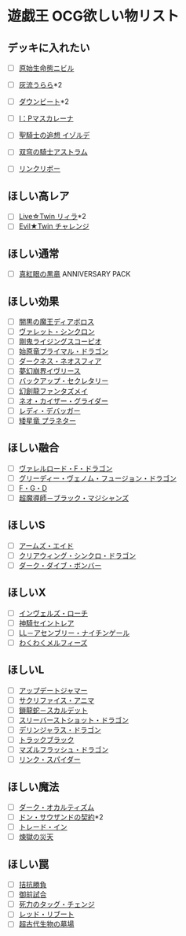 # 遊戯王 OCG欲しい物リスト

## デッキに入れたい
- [ ] [原始生命態ニビル](https://www.db.yugioh-card.com/yugiohdb/card_search.action?ope=2&cid=14741)
- [ ] [灰流うらら](https://www.db.yugioh-card.com/yugiohdb/card_search.action?ope=2&cid=12950)*2

- [ ] [ダウンビート](https://www.db.yugioh-card.com/yugiohdb/card_search.action?ope=2&cid=13434)*2

- [ ] [I：Pマスカレーナ](https://www.db.yugioh-card.com/yugiohdb/card_search.action?ope=2&cid=14676)
- [ ] [聖騎士の追想 イゾルデ](https://www.db.yugioh-card.com/yugiohdb/card_search.action?ope=2&cid=13500)
- [ ] [双穹の騎士アストラム](https://www.db.yugioh-card.com/yugiohdb/card_search.action?ope=2&cid=14297)
- [ ] [リンクリボー](https://www.db.yugioh-card.com/yugiohdb/card_search.action?ope=2&cid=13346)
## ほしい高レア
- [ ] [Live☆Twin リィラ](https://www.db.yugioh-card.com/yugiohdb/card_search.action?ope=2&cid=15625)*2
- [ ] [Evil★Twin チャレンジ](https://www.db.yugioh-card.com/yugiohdb/card_search.action?ope=2&cid=15632)
## ほしい通常
- [ ] [真紅眼の黒竜](https://www.db.yugioh-card.com/yugiohdb/card_search.action?ope=2&cid=4088) ANNIVERSARY PACK
## ほしい効果
- [ ] [闇黒の魔王ディアボロス](https://www.db.yugioh-card.com/yugiohdb/card_search.action?ope=2&cid=13683)
- [ ] [ヴァレット・シンクロン](https://www.db.yugioh-card.com/yugiohdb/card_search.action?ope=2&cid=14084)
- [ ] [剛鬼ライジングスコーピオ](https://www.db.yugioh-card.com/yugiohdb/card_search.action?ope=2&cid=13050)
- [ ] [始原竜プライマル・ドラゴン](https://www.db.yugioh-card.com/yugiohdb/card_search.action?ope=2&cid=14950)
- [ ] [ダークネス・ネオスフィア](https://www.db.yugioh-card.com/yugiohdb/card_search.action?ope=2&cid=8537)
- [ ] [夢幻崩界イヴリース](https://www.db.yugioh-card.com/yugiohdb/card_search.action?ope=2&cid=13571)
- [ ] [バックアップ・セクレタリー](https://www.db.yugioh-card.com/yugiohdb/card_search.action?ope=2&cid=13041)
- [ ] [幻創龍ファンタズメイ](https://www.db.yugioh-card.com/yugiohdb/card_search.action?ope=2&cid=14097)
- [ ] [ネオ・カイザー・グライダー](https://www.db.yugioh-card.com/yugiohdb/card_search.action?ope=2&cid=14370)
- [ ] [レディ・デバッガー](https://www.db.yugioh-card.com/yugiohdb/card_search.action?ope=2&cid=13522)
- [ ] [矮星竜 プラネター](https://www.db.yugioh-card.com/yugiohdb/card_search.action?ope=2&cid=11865)
## ほしい融合
- [ ] [ヴァレルロード・F・ドラゴン](https://www.db.yugioh-card.com/yugiohdb/card_search.action?ope=2&cid=14625)
- [ ] [グリーディー・ヴェノム・フュージョン・ドラゴン](https://www.db.yugioh-card.com/yugiohdb/card_search.action?ope=2&cid=12836)
- [ ] [F・G・D](https://www.db.yugioh-card.com/yugiohdb/card_search.action?ope=2&cid=5502)
- [ ] [超魔導師－ブラック・マジシャンズ](https://www.db.yugioh-card.com/yugiohdb/card_search.action?ope=2&cid=14905)
## ほしいS
- [ ] [アームズ・エイド](https://www.db.yugioh-card.com/yugiohdb/card_search.action?ope=2&cid=7987)
- [ ] [クリアウィング・シンクロ・ドラゴン](https://www.db.yugioh-card.com/yugiohdb/card_search.action?ope=2&cid=11721)
- [ ] [ダーク・ダイブ・ボンバー](https://www.db.yugioh-card.com/yugiohdb/card_search.action?ope=2&cid=8035)
## ほしいX
- [ ] [インヴェルズ・ローチ](https://www.db.yugioh-card.com/yugiohdb/card_search.action?ope=2&cid=9612)
- [ ] [神騎セイントレア](https://www.db.yugioh-card.com/yugiohdb/card_search.action?ope=2&cid=11572)
- [ ] [LL－アセンブリー・ナイチンゲール](https://www.db.yugioh-card.com/yugiohdb/card_search.action?ope=2&cid=12957)
- [ ] [わくわくメルフィーズ](https://www.db.yugioh-card.com/yugiohdb/card_search.action?ope=2&cid=15523)
## ほしいL
- [ ] [アップデートジャマー](https://www.db.yugioh-card.com/yugiohdb/card_search.action?ope=2&cid=14122)
- [ ] [サクリファイス・アニマ](https://www.db.yugioh-card.com/yugiohdb/card_search.action?ope=2&cid=13841)
- [ ] [鎖龍蛇－スカルデット](https://www.db.yugioh-card.com/yugiohdb/card_search.action?ope=2&cid=13419)
- [ ] [スリーバーストショット・ドラゴン](https://www.db.yugioh-card.com/yugiohdb/card_search.action?ope=2&cid=13415)
- [ ] [デリンジャラス・ドラゴン](https://www.db.yugioh-card.com/yugiohdb/card_search.action?ope=2&cid=14291)
- [ ] [トラックブラック](https://www.db.yugioh-card.com/yugiohdb/card_search.action?ope=2&cid=14438)
- [ ] [マズルフラッシュ・ドラゴン](https://www.db.yugioh-card.com/yugiohdb/card_search.action?ope=2&cid=13838)
- [ ] [リンク・スパイダー](https://www.db.yugioh-card.com/yugiohdb/card_search.action?ope=2&cid=13034)
## ほしい魔法
- [ ] [ダーク・オカルティズム](https://www.db.yugioh-card.com/yugiohdb/card_search.action?ope=2&cid=14584)
- [ ] [ドン・サウザンドの契約](https://www.db.yugioh-card.com/yugiohdb/card_search.action?ope=2&cid=13005)*2
- [ ] [トレード・イン](https://www.db.yugioh-card.com/yugiohdb/card_search.action?ope=2&cid=7248)
- [ ] [煉獄の災天](https://www.db.yugioh-card.com/yugiohdb/card_search.action?ope=2&cid=15051)
## ほしい罠
- [ ] [拮抗勝負](https://www.db.yugioh-card.com/yugiohdb/card_search.action?ope=2&cid=13293)
- [ ] [御前試合](https://www.db.yugioh-card.com/yugiohdb/card_search.action?ope=2&cid=7934)
- [ ] [死力のタッグ・チェンジ](https://www.db.yugioh-card.com/yugiohdb/card_search.action?ope=2&cid=8994)
- [ ] [レッド・リブート](https://www.db.yugioh-card.com/yugiohdb/card_search.action?ope=2&cid=13622)
- [ ] [超古代生物の墓場](https://www.db.yugioh-card.com/yugiohdb/card_search.action?ope=2&cid=8230)
